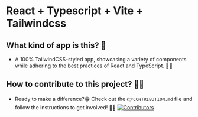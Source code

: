 # React + Typescript + Vite + Tailwindcss

## What kind of app is this? 🤔
* A 100% TailwindCSS-styled app, showcasing a variety of components while adhering to the best practices of React and TypeScript. 🌟😎​

## How to contribute to this project? 🤝🎉​
* Ready to make a difference?​😁​ Check out the  ​👉​ `CONTRIBUTION.md` file and follow the instructions to get involved! ​🤩​🚀
[![Contributors](https://contrib.rocks/image?repo=njaina/kombrazy)](https://github.com/njaina/kombrazy/graphs/contributors)

